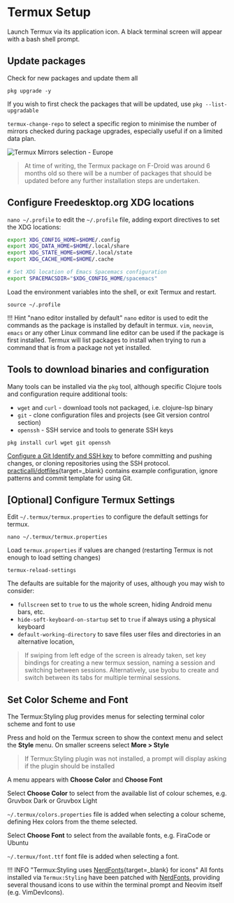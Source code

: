 # Termux Setup

Launch Termux via its application icon.  A black terminal screen will appear with a bash shell prompt.


## Update packages

Check for new packages and update them all

```
pkg upgrade -y
```

If you wish to first check the packages that will be updated, use `pkg --list-upgradable`

`termux-change-repo` to select a specific region to minimise the number of mirrors checked during package upgrades, especially useful if on a limited data plan.

![Termux Mirrors selection - Europe](https://raw.githubusercontent.com/practicalli/graphic-design/live/termux/termux-mirrors-select-europe.png)

> At time of writing, the Termux package on F-Droid was around 6 months old so there will be a number of packages that should be updated before any further installation steps are undertaken.


## Configure Freedesktop.org XDG locations

`nano ~/.profile` to edit the `~/.profile` file, adding export directives to set the XDG locations:

```bash
export XDG_CONFIG_HOME=$HOME/.config
export XDG_DATA_HOME=$HOME/.local/share
export XDG_STATE_HOME=$HOME/.local/state
export XDG_CACHE_HOME=$HOME/.cache

# Set XDG location of Emacs Spacemacs configuration
export SPACEMACSDIR="$XDG_CONFIG_HOME/spacemacs"
```

Load the environment variables into the shell, or exit Termux and restart.

```shell title="Load .profile into shell"
source ~/.profile
```

!!! Hint "nano editor installed by default"
    `nano` editor is used to edit the commands as the package is installed by default in termux. `vim`, `neovim`, `emacs` or any other Linux command line editor can be used if the package is first installed.  Termux will list packages to install when trying to run a command that is from a package not yet installed.


## Tools to download binaries and configuration

Many tools can be installed via the `pkg` tool, although specific Clojure tools and configuration require additional tools:

* `wget` and `curl` - download tools not packaged, i.e. clojure-lsp binary
* `git` - clone configuration files and projects (see Git version control section)
* `openssh` - SSH service and tools to generate SSH keys

```
pkg install curl wget git openssh
```

[Configure a Git Identify and SSH key](git.md) to before committing and pushing changes, or cloning repositories using the SSH protocol.  [practicalli/dotfiles](https://github.com/practicalli/dotfiles){target=_blank} contains example configuration, ignore patterns and commit template for using Git.


## [Optional] Configure Termux Settings

Edit `~/.termux/termux.properties` to configure the default settings for termux.

```shell
nano ~/.termux/termux.properties
```

Load `termux.properties` if values are changed (restarting Termux is not enough to load setting changes)

```shell
termux-reload-settings
```

The defaults are suitable for the majority of uses, although you may wish to consider:

* `fullscreen` set to `true` to us the whole screen, hiding Android menu bars, etc.
* `hide-soft-keyboard-on-startup` set to `true` if always using a physical keyboard
* `default-working-directory` to save files user files and directories in an alternative location,

> If swiping from left edge of the screen is already taken, set key bindings for creating a new termux session, naming a session and switching between sessions.  Alternatively, use byobu to create and switch between its tabs for multiple terminal sessions.


## Set Color Scheme and Font

The Termux:Styling plug provides menus for selecting terminal color scheme and font to use

Press and hold on the Termux screen to show the context menu and select the **Style** menu.  On smaller screens select **More > Style**

> If Termux:Styling plugin was not installed, a prompt will display asking if the plugin should be installed

A menu appears with **Choose Color** and **Choose Font**

Select **Choose Color** to select from the available list of colour schemes, e.g. Gruvbox Dark or Gruvbox Light

`~/.termux/colors.properties` file is added when selecting a colour scheme, defining Hex colors from the theme selected.

Select **Choose Font** to select from the available fonts, e.g. FiraCode or Ubuntu

`~/.termux/font.ttf` font file is added when selecting a font.

!!! INFO "Termux:Styling uses [NerdFonts](https://www.nerdfonts.com/){target=_blank} for icons"
    All fonts installed via `Termux:Styling` have been patched with [NerdFonts](https://www.nerdfonts.com/), providing several thousand icons to use within the terminal prompt and Neovim itself (e.g. VimDevIcons).
